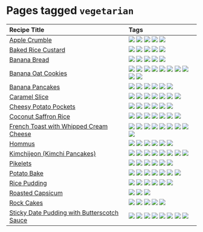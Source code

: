 # Pages tagged `vegetarian`

|Recipe Title|Tags
|:---|:---|
|[Apple Crumble](../recipes/applecrumble.md)|[![](https://img.shields.io/badge/tag-baked-c5d714)](../tags/baked.md) [![](https://img.shields.io/badge/tag-dessert-84f8cf)](../tags/dessert.md) [![](https://img.shields.io/badge/tag-stovetop-9bf4b7)](../tags/stovetop.md) [![](https://img.shields.io/badge/tag-vegan-6f4790)](../tags/vegan.md) [![](https://img.shields.io/badge/tag-vegetarian-473080)](../tags/vegetarian.md)|
|[Baked Rice Custard](../recipes/bakedricecustard.md)|[![](https://img.shields.io/badge/tag-baked-c5d714)](../tags/baked.md) [![](https://img.shields.io/badge/tag-dairy-4b9e32)](../tags/dairy.md) [![](https://img.shields.io/badge/tag-dessert-84f8cf)](../tags/dessert.md) [![](https://img.shields.io/badge/tag-rice-25a9f1)](../tags/rice.md) [![](https://img.shields.io/badge/tag-vegetarian-473080)](../tags/vegetarian.md)|
|[Banana Bread](../recipes/bananabread.md)|[![](https://img.shields.io/badge/tag-baked-c5d714)](../tags/baked.md) [![](https://img.shields.io/badge/tag-dessert-84f8cf)](../tags/dessert.md) [![](https://img.shields.io/badge/tag-snack-33b5de)](../tags/snack.md) [![](https://img.shields.io/badge/tag-vegan-6f4790)](../tags/vegan.md) [![](https://img.shields.io/badge/tag-vegetarian-473080)](../tags/vegetarian.md)|
|[Banana Oat Cookies](../recipes/bananaoatcookies.md)|[![](https://img.shields.io/badge/tag-baked-c5d714)](../tags/baked.md) [![](https://img.shields.io/badge/tag-chocolate-a168f4)](../tags/chocolate.md) [![](https://img.shields.io/badge/tag-coffee-e2851f)](../tags/coffee.md) [![](https://img.shields.io/badge/tag-easy-72fcc)](../tags/easy.md) [![](https://img.shields.io/badge/tag-great-0fcaa)](../tags/great.md) [![](https://img.shields.io/badge/tag-healthy-7ca620)](../tags/healthy.md) [![](https://img.shields.io/badge/tag-simple-61717a)](../tags/simple.md) [![](https://img.shields.io/badge/tag-snack-33b5de)](../tags/snack.md) [![](https://img.shields.io/badge/tag-vegan-6f4790)](../tags/vegan.md) [![](https://img.shields.io/badge/tag-vegetarian-473080)](../tags/vegetarian.md)|
|[Banana Pancakes](../recipes/bananapancakes.md)|[![](https://img.shields.io/badge/tag-breakfast-48e52e)](../tags/breakfast.md) [![](https://img.shields.io/badge/tag-fast-29a3fa)](../tags/fast.md) [![](https://img.shields.io/badge/tag-fried-379a95)](../tags/fried.md) [![](https://img.shields.io/badge/tag-simple-61717a)](../tags/simple.md) [![](https://img.shields.io/badge/tag-stovetop-9bf4b7)](../tags/stovetop.md) [![](https://img.shields.io/badge/tag-vegetarian-473080)](../tags/vegetarian.md)|
|[Caramel Slice](../recipes/caramelslice.md)|[![](https://img.shields.io/badge/tag-amazing-3faa68)](../tags/amazing.md) [![](https://img.shields.io/badge/tag-baked-c5d714)](../tags/baked.md) [![](https://img.shields.io/badge/tag-chocolate-a168f4)](../tags/chocolate.md) [![](https://img.shields.io/badge/tag-dairy-4b9e32)](../tags/dairy.md) [![](https://img.shields.io/badge/tag-long_prep_time-786ed6)](../tags/long_prep_time.md) [![](https://img.shields.io/badge/tag-snack-33b5de)](../tags/snack.md) [![](https://img.shields.io/badge/tag-vegetarian-473080)](../tags/vegetarian.md)|
|[Cheesy Potato Pockets](../recipes/cheesypotatopockets.md)|[![](https://img.shields.io/badge/tag-aussie-25d3f)](../tags/aussie.md) [![](https://img.shields.io/badge/tag-baked-c5d714)](../tags/baked.md) [![](https://img.shields.io/badge/tag-cheesey-603dc8)](../tags/cheesey.md) [![](https://img.shields.io/badge/tag-potato-2ebd3b)](../tags/potato.md) [![](https://img.shields.io/badge/tag-sides-12b63)](../tags/sides.md) [![](https://img.shields.io/badge/tag-vegetarian-473080)](../tags/vegetarian.md)|
|[Coconut Saffron Rice](../recipes/coconutsaffronrice.md)|[![](https://img.shields.io/badge/tag-expensive-5c1fef)](../tags/expensive.md) [![](https://img.shields.io/badge/tag-rice-25a9f1)](../tags/rice.md) [![](https://img.shields.io/badge/tag-sides-12b63)](../tags/sides.md) [![](https://img.shields.io/badge/tag-stovetop-9bf4b7)](../tags/stovetop.md) [![](https://img.shields.io/badge/tag-thai-1433c8)](../tags/thai.md) [![](https://img.shields.io/badge/tag-vegan-6f4790)](../tags/vegan.md) [![](https://img.shields.io/badge/tag-vegetarian-473080)](../tags/vegetarian.md)|
|[French Toast with Whipped Cream Cheese](../recipes/frenchtoastwhippedcreamcheese.md)|[![](https://img.shields.io/badge/tag-amazing-3faa68)](../tags/amazing.md) [![](https://img.shields.io/badge/tag-breakfast-48e52e)](../tags/breakfast.md) [![](https://img.shields.io/badge/tag-dairy-4b9e32)](../tags/dairy.md) [![](https://img.shields.io/badge/tag-dessert-84f8cf)](../tags/dessert.md) [![](https://img.shields.io/badge/tag-fried-379a95)](../tags/fried.md) [![](https://img.shields.io/badge/tag-large_quantity-424c13)](../tags/large_quantity.md) [![](https://img.shields.io/badge/tag-messy-8ce6fc)](../tags/messy.md) [![](https://img.shields.io/badge/tag-mine-9ab3df)](../tags/mine.md) [![](https://img.shields.io/badge/tag-vegetarian-473080)](../tags/vegetarian.md)|
|[Hommus](../recipes/hommus.md)|[![](https://img.shields.io/badge/tag-healthy-7ca620)](../tags/healthy.md) [![](https://img.shields.io/badge/tag-messy-8ce6fc)](../tags/messy.md) [![](https://img.shields.io/badge/tag-protein-b6c680)](../tags/protein.md) [![](https://img.shields.io/badge/tag-tricky-b62aa6)](../tags/tricky.md) [![](https://img.shields.io/badge/tag-vegan-6f4790)](../tags/vegan.md) [![](https://img.shields.io/badge/tag-vegetarian-473080)](../tags/vegetarian.md)|
|[Kimchijeon (Kimchi Pancakes)](../recipes/kimchipancakes.md)|[![](https://img.shields.io/badge/tag-dinner-945e60)](../tags/dinner.md) [![](https://img.shields.io/badge/tag-easy-72fcc)](../tags/easy.md) [![](https://img.shields.io/badge/tag-fried-379a95)](../tags/fried.md) [![](https://img.shields.io/badge/tag-korean-4e6ea)](../tags/korean.md) [![](https://img.shields.io/badge/tag-lunch-be57aa)](../tags/lunch.md) [![](https://img.shields.io/badge/tag-stovetop-9bf4b7)](../tags/stovetop.md) [![](https://img.shields.io/badge/tag-vegan-6f4790)](../tags/vegan.md) [![](https://img.shields.io/badge/tag-vegetarian-473080)](../tags/vegetarian.md)|
|[Pikelets](../recipes/pikelets.md)|[![](https://img.shields.io/badge/tag-breakfast-48e52e)](../tags/breakfast.md) [![](https://img.shields.io/badge/tag-dairy-4b9e32)](../tags/dairy.md) [![](https://img.shields.io/badge/tag-dessert-84f8cf)](../tags/dessert.md) [![](https://img.shields.io/badge/tag-family-f05668)](../tags/family.md) [![](https://img.shields.io/badge/tag-fried-379a95)](../tags/fried.md) [![](https://img.shields.io/badge/tag-vegetarian-473080)](../tags/vegetarian.md)|
|[Potato Bake](../recipes/potatobake.md)|[![](https://img.shields.io/badge/tag-baked-c5d714)](../tags/baked.md) [![](https://img.shields.io/badge/tag-cheesey-603dc8)](../tags/cheesey.md) [![](https://img.shields.io/badge/tag-dairy-4b9e32)](../tags/dairy.md) [![](https://img.shields.io/badge/tag-potato-2ebd3b)](../tags/potato.md) [![](https://img.shields.io/badge/tag-savoury-8f457a)](../tags/savoury.md) [![](https://img.shields.io/badge/tag-sides-12b63)](../tags/sides.md) [![](https://img.shields.io/badge/tag-vegetarian-473080)](../tags/vegetarian.md)|
|[Rice Pudding](../recipes/ricepudding.md)|[![](https://img.shields.io/badge/tag-dairy-4b9e32)](../tags/dairy.md) [![](https://img.shields.io/badge/tag-dessert-84f8cf)](../tags/dessert.md) [![](https://img.shields.io/badge/tag-easy-72fcc)](../tags/easy.md) [![](https://img.shields.io/badge/tag-rice-25a9f1)](../tags/rice.md) [![](https://img.shields.io/badge/tag-rice_cooker-f6b493)](../tags/rice_cooker.md) [![](https://img.shields.io/badge/tag-vegetarian-473080)](../tags/vegetarian.md)|
|[Roasted Capsicum](../recipes/roastedcapsicum.md)|[![](https://img.shields.io/badge/tag-grilled-b7439e)](../tags/grilled.md) [![](https://img.shields.io/badge/tag-vegan-6f4790)](../tags/vegan.md) [![](https://img.shields.io/badge/tag-vegetarian-473080)](../tags/vegetarian.md)|
|[Rock Cakes](../recipes/rockcakes.md)|[![](https://img.shields.io/badge/tag-baked-c5d714)](../tags/baked.md) [![](https://img.shields.io/badge/tag-dairy-4b9e32)](../tags/dairy.md) [![](https://img.shields.io/badge/tag-family-f05668)](../tags/family.md) [![](https://img.shields.io/badge/tag-snack-33b5de)](../tags/snack.md) [![](https://img.shields.io/badge/tag-vegetarian-473080)](../tags/vegetarian.md)|
|[Sticky Date Pudding with Butterscotch Sauce](../recipes/stickydatepuddingwithbutterscotchsauce.md)|[![](https://img.shields.io/badge/tag-amazing-3faa68)](../tags/amazing.md) [![](https://img.shields.io/badge/tag-baked-c5d714)](../tags/baked.md) [![](https://img.shields.io/badge/tag-british-c6d429)](../tags/british.md) [![](https://img.shields.io/badge/tag-coffee-e2851f)](../tags/coffee.md) [![](https://img.shields.io/badge/tag-dairy-4b9e32)](../tags/dairy.md) [![](https://img.shields.io/badge/tag-dessert-84f8cf)](../tags/dessert.md) [![](https://img.shields.io/badge/tag-stovetop-9bf4b7)](../tags/stovetop.md) [![](https://img.shields.io/badge/tag-vegetarian-473080)](../tags/vegetarian.md)|